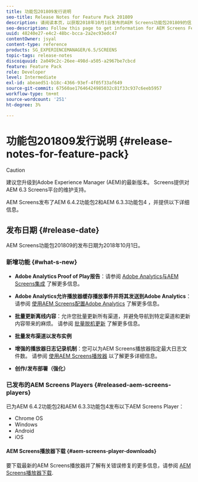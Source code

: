 ```yaml
---
title: 功能包201809发行说明
seo-title: Release Notes for Feature Pack 201809
description: 请阅读本页，以获取2018年10月1日发布的AEM Screens功能包201809的信息。
seo-description: Follow this page to get information for AEM Screens Feature Pack 201809 released on October 01, 2018.
uuid: 48240e27-e4c2-48bc-bcca-2a2ec93edc47
contentOwner: jsyal
content-type: reference
products: SG_EXPERIENCEMANAGER/6.5/SCREENS
topic-tags: release-notes
discoiquuid: 2a049c2c-26ee-498d-a505-a2967be7cbcd
feature: Feature Pack
role: Developer
level: Intermediate
exl-id: abeaed51-b18c-4366-93ef-4f05f33af649
source-git-commit: 67560ae17646424985032c81f33c937c6eeb5957
workflow-type: tm+mt
source-wordcount: '251'
ht-degree: 3%

---
```


# 功能包201809发行说明 {#release-notes-for-feature-pack}

>[!CAUTION]
>
>建议您升级到Adobe Experience Manager (AEM)的最新版本。 Screens提供对AEM 6.3 Screens平台的维护支持。

AEM Screens发布了AEM 6.4.2功能包2和AEM 6.3.3功能包4 ，并提供以下详细信息。

## 发布日期 {#release-date}

AEM Screens功能包201809的发布日期为2018年10月1日。

### 新增功能 {#what-s-new}

* **Adobe Analytics Proof of Play报告**：请参阅 [Adobe Analytics与AEM Screens集成](adobe-analytics-integration-aem-screens.md) 了解更多信息。

* **Adobe Analytics允许播放器缓存播放事件并将其发送到Adobe Analytics**：请参阅 [使用AEM Screens配置Adobe Analytics](configuring-adobe-analytics-aem-screens.md) 了解更多信息。

* **批量更新离线内容**：允许您批量更新所有渠道，并避免导航到特定渠道和更新内容带来的麻烦。 请参阅 [批量脱机更新](bulk-offline-update.md) 了解更多信息。

* **批量发布渠道以发布实例**
* **增强的播放器日志记录机制**：您可以为AEM Screens播放器指定最大日志文件数。 请参阅 [使用AEM Screens播放器](working-with-screens-player.md) 以了解更多详细信息。

* **创作/发布部署（强化）**

### 已发布的AEM Screens Players {#released-aem-screens-players}

已为AEM 6.4.2功能包2和AEM 6.3.3功能包4发布以下AEM Screens Player：

* Chrome OS
* Windows
* Android
* iOS

#### AEM Screens播放器下载 {#aem-screens-player-downloads}

要下载最新的AEM Screens播放器并了解有关错误修复的更多信息，请参阅 [AEM Screens播放器下载](https://download.macromedia.com/screens/).
